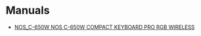 # Manuals

- [NOS_C-650W
NOS C-650W COMPACT KEYBOARD PRO RGB WIRELESS](https://github.com/fragon10/NOS_C-650W/blob/main/NOS_C-650W_en_manual.md)
